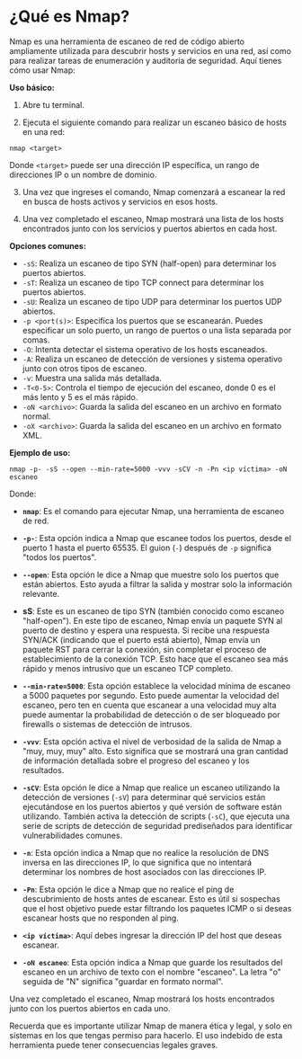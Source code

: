 
<h1>¿Qué es Nmap?</h1>
Nmap es una herramienta de escaneo de red de código abierto ampliamente utilizada para descubrir hosts y servicios en una red, así como para realizar tareas de enumeración y auditoría de seguridad. Aquí tienes cómo usar Nmap:

**Uso básico:**

1. Abre tu terminal.

2. Ejecuta el siguiente comando para realizar un escaneo básico de hosts en una red:

```
nmap <target>
```

Donde `<target>` puede ser una dirección IP específica, un rango de direcciones IP o un nombre de dominio.

3. Una vez que ingreses el comando, Nmap comenzará a escanear la red en busca de hosts activos y servicios en esos hosts.

4. Una vez completado el escaneo, Nmap mostrará una lista de los hosts encontrados junto con los servicios y puertos abiertos en cada host.

**Opciones comunes:**

- `-sS`: Realiza un escaneo de tipo SYN (half-open) para determinar los puertos abiertos.
- `-sT`: Realiza un escaneo de tipo TCP connect para determinar los puertos abiertos.
- `-sU`: Realiza un escaneo de tipo UDP para determinar los puertos UDP abiertos.
- `-p <port(s)>`: Especifica los puertos que se escanearán. Puedes especificar un solo puerto, un rango de puertos o una lista separada por comas.
- `-O`: Intenta detectar el sistema operativo de los hosts escaneados.
- `-A`: Realiza un escaneo de detección de versiones y sistema operativo junto con otros tipos de escaneo.
- `-v`: Muestra una salida más detallada.
- `-T<0-5>`: Controla el tiempo de ejecución del escaneo, donde 0 es el más lento y 5 es el más rápido.
- `-oN <archivo>`: Guarda la salida del escaneo en un archivo en formato normal.
- `-oX <archivo>`: Guarda la salida del escaneo en un archivo en formato XML.

**Ejemplo de uso:**

```
nmap -p- -sS --open --min-rate=5000 -vvv -sCV -n -Pn <ip víctima> -oN escaneo
```
Donde:
- **`nmap`**: Es el comando para ejecutar Nmap, una herramienta de escaneo de red.
    
- **`-p-`**: Esta opción indica a Nmap que escanee todos los puertos, desde el puerto 1 hasta el puerto 65535. El guion (`-`) después de `-p` significa "todos los puertos".
    
- **`--open`**: Esta opción le dice a Nmap que muestre solo los puertos que están abiertos. Esto ayuda a filtrar la salida y mostrar solo la información relevante.

- **sS**: Este es un escaneo de tipo SYN (también conocido como escaneo "half-open"). En este tipo de escaneo, Nmap envía un paquete SYN al puerto de destino y espera una respuesta. Si recibe una respuesta SYN/ACK (indicando que el puerto está abierto), Nmap envía un paquete RST para cerrar la conexión, sin completar el proceso de establecimiento de la conexión TCP. Esto hace que el escaneo sea más rápido y menos intrusivo que un escaneo TCP completo.
    
- **`--min-rate=5000`**: Esta opción establece la velocidad mínima de escaneo a 5000 paquetes por segundo. Esto puede aumentar la velocidad del escaneo, pero ten en cuenta que escanear a una velocidad muy alta puede aumentar la probabilidad de detección o de ser bloqueado por firewalls o sistemas de detección de intrusos.
    
- **`-vvv`**: Esta opción activa el nivel de verbosidad de la salida de Nmap a "muy, muy, muy" alto. Esto significa que se mostrará una gran cantidad de información detallada sobre el progreso del escaneo y los resultados.
    
- **`-sCV`**: Esta opción le dice a Nmap que realice un escaneo utilizando la detección de versiones (`-sV`) para determinar qué servicios están ejecutándose en los puertos abiertos y qué versión de software están utilizando. También activa la detección de scripts (`-sC`), que ejecuta una serie de scripts de detección de seguridad prediseñados para identificar vulnerabilidades comunes.
    
- **`-n`**: Esta opción indica a Nmap que no realice la resolución de DNS inversa en las direcciones IP, lo que significa que no intentará determinar los nombres de host asociados con las direcciones IP.
    
- **`-Pn`**: Esta opción le dice a Nmap que no realice el ping de descubrimiento de hosts antes de escanear. Esto es útil si sospechas que el host objetivo puede estar filtrando los paquetes ICMP o si deseas escanear hosts que no responden al ping.
    
- **`<ip víctima>`**: Aquí debes ingresar la dirección IP del host que deseas escanear.
    
- **`-oN escaneo`**: Esta opción indica a Nmap que guarde los resultados del escaneo en un archivo de texto con el nombre "escaneo". La letra "o" seguida de "N" significa "guardar en formato normal".

Una vez completado el escaneo, Nmap mostrará los hosts encontrados junto con los puertos abiertos en cada uno.

Recuerda que es importante utilizar Nmap de manera ética y legal, y solo en sistemas en los que tengas permiso para hacerlo. El uso indebido de esta herramienta puede tener consecuencias legales graves.
